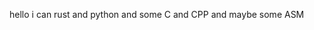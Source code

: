 hello i can rust and python and some C and CPP and maybe some ASM
<!---
RoastDinner/RoastDinner is a ✨ special ✨ repository because its `README.md` (this file) appears on your GitHub profile.
You can click the Preview link to take a look at your changes.
--->
